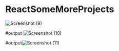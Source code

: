 # ReactSomeMoreProjects
![Screenshot (9)](https://github.com/Ktewari65/Restraunt-Management-Website/assets/115218006/4a37c6ad-4545-46d8-9f03-7a19795ac4e0)

#output
![Screenshot (10)](https://github.com/Ktewari65/Restraunt-Management-Website/assets/115218006/4088cc28-aad0-4d50-ad08-1db181e7ad3a)

#output![Screenshot (11)](https://github.com/Ktewari65/Restraunt-Management-Website/assets/115218006/622c5658-852d-4fa4-a565-7d8d4b8905f0)
